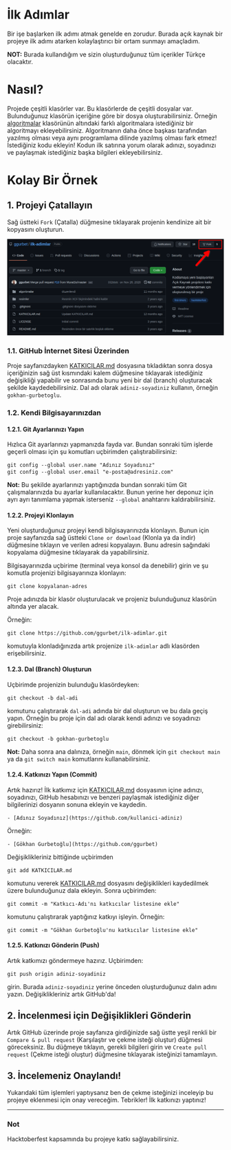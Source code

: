 # İlk Adımlar
Bir işe başlarken ilk adımı atmak genelde en zorudur. Burada açık kaynak bir projeye ilk adımı atarken kolaylaştırıcı bir ortam sunmayı amaçladım.

**NOT:** Burada kullandığım ve sizin oluşturduğunuz tüm içerikler Türkçe olacaktır.

# Nasıl?
Projede çeşitli klasörler var. Bu klasörlerde de çeşitli dosyalar var. Bulunduğunuz klasörün içeriğine göre bir dosya oluşturabilirsiniz. Örneğin [algoritmalar](algoritmalar) klasörünün altındaki farklı algoritmalara istediğiniz bir algoritmayı ekleyebilirsiniz. Algoritmanın daha önce başkası tarafından yazılmış olması veya aynı programlama dilinde yazılmış olması fark etmez! İstediğiniz kodu ekleyin! Kodun ilk satırına yorum olarak adınızı, soyadınızı ve paylaşmak istediğiniz başka bilgileri ekleyebilirsiniz.

# Kolay Bir Örnek

## 1. Projeyi Çatallayın
Sağ üstteki `Fork` (Çatalla) düğmesine tıklayarak projenin kendinize ait bir kopyasını oluşturun.

![](/resimler/catalla-dugmesi.png)

### 1.1. GitHub İnternet Sitesi Üzerinden
Proje sayfanızdayken [KATKICILAR.md](KATKICILAR.md) dosyasına tıkladıktan sonra dosya içeriğinizin sağ üst kısmındaki kalem düğmesine tıklayarak istediğiniz değişikliği yapabilir ve sonrasında bunu yeni bir dal (branch) oluşturacak şekilde kaydedebilirsiniz. Dal adı olarak `adiniz-soyadiniz` kullanın, örneğin `gokhan-gurbetoglu`.

### 1.2. Kendi Bilgisayarınızdan

#### 1.2.1.  Git Ayarlarınızı Yapın
Hızlıca Git ayarlarınızı yapmanızda fayda var. Bundan sonraki tüm işlerde geçerli olması için şu komutları uçbirimden çalıştırabilirsiniz:
```
git config --global user.name "Adınız Soyadınız"
git config --global user.email "e-posta@adresiniz.com"
```

**Not:** Bu şekilde ayarlarınızı yaptığınızda bundan sonraki tüm Git çalışmalarınızda bu ayarlar kullanılacaktır. Bunun yerine her deponuz için ayrı ayrı tanımlama yapmak isterseniz `--global` anahtarını kaldırabilirsiniz.

#### 1.2.2. Projeyi Klonlayın
Yeni oluşturduğunuz projeyi kendi bilgisayarınızda klonlayın. Bunun için proje sayfanızda sağ üstteki `Clone or download` (Klonla ya da indir) düğmesine tıklayın ve verilen adresi kopyalayın. Bunu adresin sağındaki kopyalama düğmesine tıklayarak da yapabilirsiniz.

Bilgisayarınızda uçbirime (terminal veya konsol da denebilir) girin ve şu komutla projenizi bilgisayarınıza klonlayın:
```
git clone kopyalanan-adres
```
Proje adınızda bir klasör oluşturulacak ve projeniz bulunduğunuz klasörün altında yer alacak.

Örneğin:
```
git clone https://github.com/ggurbet/ilk-adimlar.git
```
komutuyla klonladığınızda artık projenize `ilk-adimlar` adlı klasörden erişebilirsiniz.


#### 1.2.3. Dal (Branch) Oluşturun
Uçbirimde projenizin bulunduğu klasördeyken:
```
git checkout -b dal-adi
```
komutunu çalıştırarak `dal-adi` adında bir dal oluşturun ve bu dala geçiş yapın. Örneğin bu proje için dal adı olarak kendi adınızı ve soyadınızı girebilirsiniz:
```
git checkout -b gokhan-gurbetoglu
```

**Not:** Daha sonra ana dalınıza, örneğin `main`, dönmek için `git checkout main` ya da `git switch main` komutlarını kullanabilirsiniz.

#### 1.2.4. Katkınızı Yapın (Commit)
Artık hazırız! İlk katkımız için [KATKICILAR.md](KATKICILAR.md) dosyasının içine adınızı, soyadınızı, GitHub hesabınızı ve benzeri paylaşmak istediğiniz diğer bilgilerinizi dosyanın sonuna ekleyin ve kaydedin.
```
- [Adınız Soyadınız](https://github.com/kullanici-adiniz)
```

Örneğin:
```
- [Gökhan Gurbetoğlu](https://github.com/ggurbet)
```

Değişiklikleriniz bittiğinde uçbirimden
```
git add KATKICILAR.md
```
komutunu vererek [KATKICILAR.md](KATKICILAR.md) dosyasını değişiklikleri kaydedilmek üzere bulunduğunuz dala ekleyin. Sonra uçbirimden:
```
git commit -m "Katkıcı-Adı'nı katkıcılar listesine ekle"
```
komutunu çalıştırarak yaptığınız katkıyı işleyin. Örneğin:
```
git commit -m "Gökhan Gurbetoğlu'nu katkıcılar listesine ekle"
```

#### 1.2.5. Katkınızı Gönderin (Push)
Artık katkımızı göndermeye hazırız. Uçbirimden:
```
git push origin adiniz-soyadiniz
```
girin. Burada `adiniz-soyadiniz` yerine önceden oluşturduğunuz dalın adını yazın. Değişiklikleriniz artık GitHub'da!

## 2. İncelenmesi için Değişiklikleri Gönderin
Artık GitHub üzerinde proje sayfanıza girdiğinizde sağ üstte yeşil renkli bir `Compare & pull request` (Karşılaştır ve çekme isteği oluştur) düğmesi göreceksiniz. Bu düğmeye tıklayın, gerekli bilgileri girin ve `Create pull request` (Çekme isteği oluştur) düğmesine tıklayarak isteğinizi tamamlayın.

## 3. İncelemeniz Onaylandı!
Yukarıdaki tüm işlemleri yaptıysanız ben de çekme isteğinizi inceleyip bu projeye eklenmesi için onay vereceğim. Tebrikler! İlk katkınızı yaptınız!

----

### Not
Hacktoberfest kapsamında bu projeye katkı sağlayabilirsiniz.
